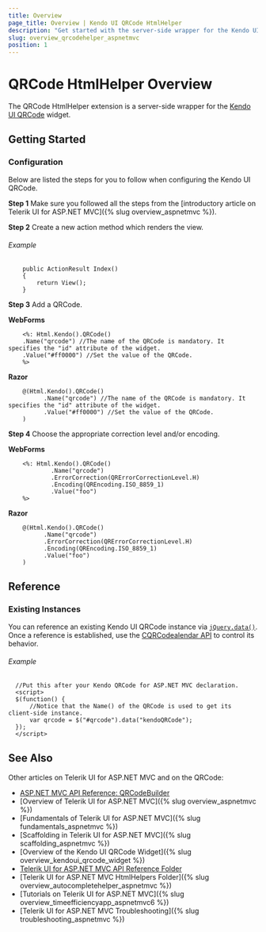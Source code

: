 ```yaml
---
title: Overview
page_title: Overview | Kendo UI QRCode HtmlHelper
description: "Get started with the server-side wrapper for the Kendo UI QRCode widget for ASP.NET MVC."
slug: overview_qrcodehelper_aspnetmvc
position: 1
---
```


# QRCode HtmlHelper Overview

The QRCode HtmlHelper extension is a server-side wrapper for the [Kendo UI QRCode](https://demos.telerik.com/kendo-ui/qrcode/index) widget.

## Getting Started

### Configuration

Below are listed the steps for you to follow when configuring the Kendo UI QRCode.

**Step 1** Make sure you followed all the steps from the [introductory article on Telerik UI for ASP.NET MVC]({% slug overview_aspnetmvc %}).

**Step 2** Create a new action method which renders the view.

###### Example

        public ActionResult Index()
        {
            return View();
        }

**Step 3** Add a QRCode.

**WebForms**

        <%: Html.Kendo().QRCode()
        .Name("qrcode") //The name of the QRCode is mandatory. It specifies the "id" attribute of the widget.
        .Value("#ff0000") //Set the value of the QRCode.
        %>

**Razor**

        @(Html.Kendo().QRCode()
              .Name("qrcode") //The name of the QRCode is mandatory. It specifies the "id" attribute of the widget.
              .Value("#ff0000") //Set the value of the QRCode.
        )

**Step 4** Choose the appropriate correction level and/or encoding.

**WebForms**

        <%: Html.Kendo().QRCode()
                .Name("qrcode")
                .ErrorCorrection(QRErrorCorrectionLevel.H)
                .Encoding(QREncoding.ISO_8859_1)
                .Value("foo")
        %>

**Razor**

        @(Html.Kendo().QRCode()
              .Name("qrcode")
              .ErrorCorrection(QRErrorCorrectionLevel.H)
              .Encoding(QREncoding.ISO_8859_1)
              .Value("foo")
        )

## Reference

### Existing Instances

You can reference an existing Kendo UI QRCode instance via [`jQuery.data()`](http://api.jquery.com/jQuery.data/). Once a reference is established, use the [CQRCodealendar API](/api/javascript/dataviz/ui/qrcode#methods) to control its behavior.

###### Example

      //Put this after your Kendo QRCode for ASP.NET MVC declaration.
      <script>
      $(function() {
          //Notice that the Name() of the QRCode is used to get its client-side instance.
          var qrcode = $("#qrcode").data("kendoQRCode");
      });
      </script>

## See Also

Other articles on Telerik UI for ASP.NET MVC and on the QRCode:

* [ASP.NET MVC API Reference: QRCodeBuilder](/api/aspnet-mvc/Kendo.Mvc.UI.Fluent/QRCodeBuilder)
* [Overview of Telerik UI for ASP.NET MVC]({% slug overview_aspnetmvc %})
* [Fundamentals of Telerik UI for ASP.NET MVC]({% slug fundamentals_aspnetmvc %})
* [Scaffolding in Telerik UI for ASP.NET MVC]({% slug scaffolding_aspnetmvc %})
* [Overview of the Kendo UI QRCode Widget]({% slug overview_kendoui_qrcode_widget %})
* [Telerik UI for ASP.NET MVC API Reference Folder](/api/aspnet-mvc/Kendo.Mvc/AggregateFunction)
* [Telerik UI for ASP.NET MVC HtmlHelpers Folder]({% slug overview_autocompletehelper_aspnetmvc %})
* [Tutorials on Telerik UI for ASP.NET MVC]({% slug overview_timeefficiencyapp_aspnetmvc6 %})
* [Telerik UI for ASP.NET MVC Troubleshooting]({% slug troubleshooting_aspnetmvc %})
